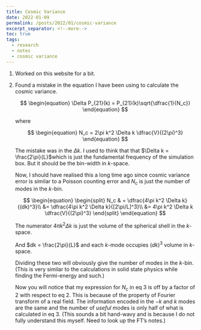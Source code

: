 ```yaml
---
title: Cosmic Variance
date: 2022-01-09
permalink: /posts/2022/01/cosmic-variance
excerpt_separator: <!--more-->
toc: true
tags:
  - research
  - notes
  - cosmic variance
---
```


1. Worked on this website for a bit.
2. Found a mistake in the equation I have been using to calculate the cosmic variance.
    
    $$
    \begin{equation}
    \Delta P_{21}(k) = P_{21}(k)\sqrt{\dfrac{1}{N_c}}
    \end{equation}
    $$
    
    where
    
    $$
    \begin{equation}
    N_c = 2\pi k^2 \Delta k \dfrac{V}{(2\pi)^3}
    \end{equation}
    $$
    
    The mistake was in the $\Delta k$. I used to think that that $\Delta k = \frac{2\pi}{L}$which is just the fundamental frequency of the simulation box. But it should be the bin-width in $k$-space.
    
    Now, I should have realised this a long time ago since cosmic variance error is similar to a Poisson counting error and $N_c$ is just the number of modes in the $k$-bin.
    
    $$
    \begin{equation}
    \begin{split}
    N_c  & = \dfrac{4\pi k^2 \Delta k}{(dk)^3}\\ 
    &= \dfrac{4\pi k^2 \Delta k}{[2\pi/L]^3}\\ &= 4\pi k^2 \Delta k \dfrac{V}{(2\pi)^3}
    \end{split}
    \end{equation}
    $$
    
    The numerator $4\pi k^2 \Delta k$ is just the volume of the spherical shell in the $k$-space. 
    
    And $dk = \frac{2\pi}{L}$ and each $k$-mode occupies $(dk)^3$ volume in $k$-space.
    
    Dividing these two will obviously give the number of modes in the $k$-bin. (This is very similar to the calculations in solid state physics while finding the Fermi-energy and such.)
    
    Now you will notice that my expression for $N_c$ in eq 3 is off by a factor of 2 with respect to eq 2. This is because of the property of Fourier transform of a real field. The information encoded in the $-k$ and $k$ modes are the same and the number of *useful* modes is only half of what is calculated in eq 3. (This sounds a bit hand-wavy and is because I do not fully understand this myself. Need to look up the FT’s notes.)
